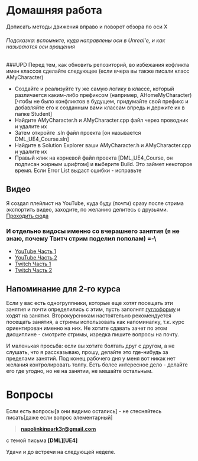 # Домашняя работа
Дописать методы движения вправо и поворот обзора по оси X
###### Подсказка: вспомните, куда направлены оси в Unreal'е, и как называются оси вращения

###UPD
Перед тем, как обновить репозиторий, во избежания кофликта имен классов сделайте следующее (если вчера вы также писали класс AMyCharacter)
* Создайте и реализуйте ту же самую логику в классе, который различается каким-либо префиксом (например, AHomeMyCharacter) [чтобы не было конфликтов в будущем, придумайте свой префикс и добавляйте его к созданным вами классам впредь и держите их в папке Student]
* Найдите AMyCharacter.h и AMyCharacter.cpp файл через проводник и удалите их
* Затем откройте .sln файл проекта [он называется DML_UE4_Course.sln]
* Найдите в Solution Explorer ваши AMyCharacter.h и AMyCharacter.cpp и удалите их
* Правый клик на корневой файл проекта [DML_UE4_Course, он подписан жирным шрифтом] и выберите Build. Это займет некоторое время. Если Error List выдаст ошибки - исправьте

## Видео
Я создал плейлист на YouTube, куда буду (почти) сразу после стрима экспортить видео, заходите, по желанию делитесь с друзьями. [Проходить сюда](https://www.youtube.com/playlist?list=PL3mxUUNTWyCle0NvrJrKvPqPbpMMfptUL)


### И отдельно видосы именно со вчерашнего занятия (я не знаю, почему Твитч стрим поделил пополам) =-\
* [YouTube Часть 1](https://www.youtube.com/watch?v=O6ubIbBt2mY)
* [YouTube Часть 2](https://www.youtube.com/watch?v=Gb8FESyJe-g)
* [Twitch Часть 1](http://www.twitch.tv/napolinkinpark3r/v/20658514)
* [Twitch Часть 2](http://www.twitch.tv/napolinkinpark3r/v/20663740)

## Напоминание для 2-го курса
Если у вас есть одногруппники, которые еще хотят посещать эти занятия и почти определились с этим, пусть заполнят [гуглоформу](http://goo.gl/forms/bIcHpfyZiN) и ходят на занятия. Второкурсникам настоятельно рекомендуется посещать занятия, а стримы использовать как напоминалку, т.к. курс ориентирован именно на них. Не хотите сдавать зачет по этом дисциплине - смотрите стримы, изредка пишите вопросы на почту. 

И маленькая просьба: если вы хотите болтать друг с другом, а не слушать, что я рассказываю, прошу, делайте это где-нибудь за пределами занятий. Под конец рабочего дня у меня вот никак нет желания контролировать толпу. Есть более интересное дело - делайте его где угодно, но не на занятии, не мешайте остальным.

# Вопросы

Если есть вопросы[а они видимо остались] - не стесняйтесь писать[даже если вопрос элементарный]
> **napolinkinpark3r@gmail.com** 

с темой письма **[DML][UE4]**

Удачи и до встречи на следующей неделе.